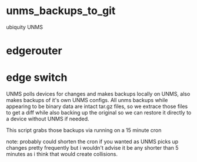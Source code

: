 # unms_backups_to_git
ubiquity UNMS

# edgerouter
# edge switch

UNMS polls devices for changes and makes backups locally on UNMS, also makes backups of it's own UNMS configs.
All unms backups while appearing to be binary data are intact tar.gz files, so we extrace those files to get a diff while also backing up the original so we can restore it directly to a device without UNMS if needed.

This script grabs those backups via running on a 15 minute cron 

note: probably could shorten the cron if you wanted as UNMS picks up changes pretty frequently but i wouldn't advise it be any shorter than 5 minutes as i think that would create collisions.
